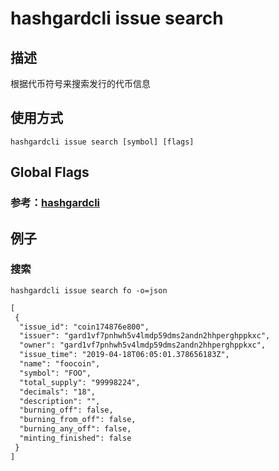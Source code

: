 # hashgardcli issue search

## 描述
根据代币符号来搜索发行的代币信息
## 使用方式
```
hashgardcli issue search [symbol] [flags]
```
## Global Flags

 ### 参考：[hashgardcli](../README.md)

## 例子
### 搜索
```shell
hashgardcli issue search fo -o=json
```
```txt
[
 {
  "issue_id": "coin174876e800",
  "issuer": "gard1vf7pnhwh5v4lmdp59dms2andn2hhperghppkxc",
  "owner": "gard1vf7pnhwh5v4lmdp59dms2andn2hhperghppkxc",
  "issue_time": "2019-04-18T06:05:01.378656183Z",
  "name": "foocoin",
  "symbol": "FOO",
  "total_supply": "99998224",
  "decimals": "18",
  "description": "",
  "burning_off": false,
  "burning_from_off": false,
  "burning_any_off": false,
  "minting_finished": false
 }
]

```
